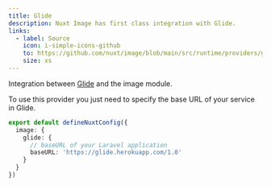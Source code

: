 ```yaml
---
title: Glide
description: Nuxt Image has first class integration with Glide.
links:
  - label: Source
    icon: i-simple-icons-github
    to: https://github.com/nuxt/image/blob/main/src/runtime/providers/glide.ts
    size: xs
---
```


Integration between [Glide](https://glide.thephpleague.com) and the image module.

To use this provider you just need to specify the base URL of your service in Glide.

```ts [nuxt.config.ts]
export default defineNuxtConfig({
  image: {
    glide: {
      // baseURL of your Laravel application
      baseURL: 'https://glide.herokuapp.com/1.0'
    }
  }
})
```
